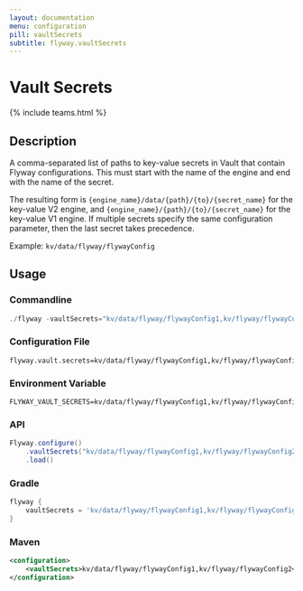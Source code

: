 ```yaml
---
layout: documentation
menu: configuration
pill: vaultSecrets
subtitle: flyway.vaultSecrets
---
```


# Vault Secrets
{% include teams.html %}

## Description
A comma-separated list of paths to key-value secrets in Vault that contain Flyway configurations. This must start with the name of the engine and end with the name of the secret.

The resulting form is `{engine_name}/data/{path}/{to}/{secret_name}` for the key-value V2 engine, and `{engine_name}/{path}/{to}/{secret_name}` for the key-value V1 engine.
If multiple secrets specify the same configuration parameter, then the last secret takes precedence.

Example: `kv/data/flyway/flywayConfig`

## Usage

### Commandline
```powershell
./flyway -vaultSecrets="kv/data/flyway/flywayConfig1,kv/flyway/flywayConfig2" info
```

### Configuration File
```properties
flyway.vault.secrets=kv/data/flyway/flywayConfig1,kv/flyway/flywayConfig2
```

### Environment Variable
```properties
FLYWAY_VAULT_SECRETS=kv/data/flyway/flywayConfig1,kv/flyway/flywayConfig2
```

### API
```java
Flyway.configure()
    .vaultSecrets("kv/data/flyway/flywayConfig1,kv/flyway/flywayConfig2")
    .load()
```

### Gradle
```groovy
flyway {
    vaultSecrets = 'kv/data/flyway/flywayConfig1,kv/flyway/flywayConfig2'
}
```

### Maven
```xml
<configuration>
    <vaultSecrets>kv/data/flyway/flywayConfig1,kv/flyway/flywayConfig2</vaultSecrets>
</configuration>
```
